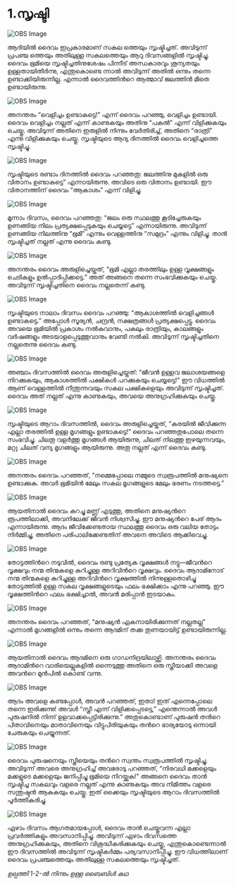 # 1.സൃഷ്ടി

![OBS Image](https://cdn.door43.org/obs/jpg/360px/obs-en-01-01.jpg)

ആദിയില്‍ ദൈവം ഇപ്രകാരമാണ് സകല ത്തെയും സൃഷ്ടിച്ചത്. അവിടുന്ന് പ്രപഞ്ച ത്തെയും അതിലുള്ള സകലത്തെയും ആറു ദിവസങ്ങളില്‍ സൃഷ്ടിച്ചു. ദൈവം ഭൂമിയെ സൃഷ്ടിച്ചതിനുശേഷം പിന്നീട് അന്ധകാരവും ശൂന്യതയും ഉള്ളതായിതീര്‍ന്നു, എന്തുകൊണ്ടെ ന്നാല്‍ അവിടുന്ന് അതില്‍ ഒന്നും തന്നെ ഉണ്ടാക്കിയിരുന്നില്ല. എന്നാല്‍ ദൈവത്തിന്‍റെ ആത്മാവ്‌ ജലത്തിന്‍ മീതെ ഉണ്ടായിരുന്നു. 

![OBS Image](https://cdn.door43.org/obs/jpg/360px/obs-en-01-02.jpg)

അനന്തരം “വെളിച്ചം ഉണ്ടാകട്ടെ!” എന്ന് ദൈവം പറഞ്ഞു, വെളിച്ചം ഉണ്ടായി. ദൈവം വെളിച്ചം നല്ലത് എന്ന് കാണുകയും അതിനു “പകല്‍” എന്ന് വിളിക്കുകയും ചെയ്തു. അവിടുന്ന് അതിനെ ഇരുളില്‍ നിന്നും വേര്‍തിരിച്ച്, അതിനെ “രാത്രി” എന്നു വിളിക്കുകയും ചെയ്തു. സൃഷ്ടിയുടെ ആദ്യ ദിനത്തില്‍ ദൈവം വെളിച്ചത്തെ സൃഷ്ടിച്ചു.

![OBS Image](https://cdn.door43.org/obs/jpg/360px/obs-en-01-03.jpg)

സൃഷ്ടിയുടെ രണ്ടാം ദിനത്തില്‍ ദൈവം പറഞ്ഞതു: ജലത്തിനു മുകളില്‍ ഒരു വിതാനം ഉണ്ടാകട്ടെ” എന്നായിരുന്നു. അവിടെ ഒരു വിതാനം ഉണ്ടായി. ഈ വിതാനത്തിന് ദൈവം “ആകാശം” എന്ന് വിളിച്ചു.

![OBS Image](https://cdn.door43.org/obs/jpg/360px/obs-en-01-04.jpg)

മൂന്നാം ദിവസം, ദൈവം പറഞ്ഞതു: “ജലം ഒരു സ്ഥലത്തു കൂടിച്ചേരുകയും ഉണങ്ങിയ നിലം പ്രത്യക്ഷപ്പെടുകയും ചെയ്യട്ടെ” എന്നായിരുന്നു. അവിടുന്ന് ഉണങ്ങിയ നിലത്തിനു “ഭൂമി” എന്നും വെള്ളത്തിനു “സമുദ്രം” എന്നും വിളിച്ചു. താന്‍ സൃഷ്ടിച്ചത് നല്ലത് എന്നു ദൈവം കണ്ടു.

![OBS Image](https://cdn.door43.org/obs/jpg/360px/obs-en-01-05.jpg)

അനന്തരം ദൈവം അരുളിച്ചെയ്തത്, “ഭൂമി എല്ലാ തരത്തിലും ഉള്ള വൃക്ഷങ്ങളും ചെടികളും ഉല്‍പ്പാദിപ്പിക്കട്ടെ.” അത് അങ്ങനെ തന്നെ സംഭവിക്കുകയും ചെയ്തു. അവിടുന്ന് സൃഷ്ടിച്ചതിനെ ദൈവം നല്ലതെന്ന് കണ്ടു.

![OBS Image](https://cdn.door43.org/obs/jpg/360px/obs-en-01-06.jpg)

സൃഷ്ടിയുടെ നാലാം ദിവസം ദൈവം പറഞ്ഞു:  “ആകാശത്തില്‍ വെളിച്ചങ്ങള്‍ ഉണ്ടാകട്ടെ.” അപ്പോള്‍ സൂര്യന്‍, ചന്ദ്രന്‍, നക്ഷത്രങ്ങള്‍ പ്രത്യക്ഷപ്പെട്ടു. ദൈവം അവയെ ഭൂമിയില്‍ പ്രകാശം നല്‍കുവാനും, പകലും രാത്രിയും, കാലങ്ങളും വര്‍ഷങ്ങളും അടയാളപ്പെടുത്തുവാനും വേണ്ടി നല്‍കി. അവിടുന്ന് സൃഷ്ടിച്ചതിനെ നല്ലതെന്നു ദൈവം കണ്ടു.

![OBS Image](https://cdn.door43.org/obs/jpg/360px/obs-en-01-07.jpg)

അഞ്ചാം ദിവസത്തില്‍ ദൈവം അരുളിച്ചെയ്തത്: “ജീവന്‍ ഉള്ളവ ജലാശയങ്ങളെ നിറക്കുകയും, ആകാശത്തില്‍ പക്ഷികള്‍ പറക്കുകയും ചെയ്യട്ടെ!” ഈ വിധത്തില്‍ ആണ് വെള്ളത്തില്‍ നീന്തുന്നവയും സകല പക്ഷികളെയും അവിടുന്ന് സൃഷ്ടിച്ചത്. ദൈവം അത് നല്ലത് എന്നു കാണുകയും, അവയെ അനുഗ്രഹിക്കുകയും ചെയ്തു.

![OBS Image](https://cdn.door43.org/obs/jpg/360px/obs-en-01-08.jpg)

സൃഷ്ടിയുടെ ആറാം ദിവസത്തില്‍, ദൈവം അരുളിച്ചെയ്തത്,  “കരയില്‍ ജീവിക്കുന്ന എല്ലാ തരത്തില്‍ ഉള്ള മൃഗങ്ങളും ഉണ്ടാകട്ടെ!” ദൈവം പറഞ്ഞതുപോലെ തന്നെ സംഭവിച്ചു. ചിലതു വളര്‍ത്തു മൃഗങ്ങള്‍ ആയിരുന്നു, ചിലത് നിലത്തു ഇഴയുന്നവയും, മറ്റു ചിലത് വന്യ മൃഗങ്ങളും ആയിരുന്നു. അതു നല്ലത് എന്ന് ദൈവം കണ്ടു.

![OBS Image](https://cdn.door43.org/obs/jpg/360px/obs-en-01-09.jpg)

അനന്തരം ദൈവം പറഞ്ഞത്, “നമ്മെപ്പോലെ നമ്മുടെ സ്വരൂപത്തില്‍ മനുഷ്യനെ ഉണ്ടാക്കുക. അവര്‍ ഭൂമിയിന്‍ മേലും സകല മൃഗങ്ങളുടെ മേലും ഭരണം നടത്തട്ടെ.”

![OBS Image](https://cdn.door43.org/obs/jpg/360px/obs-en-01-10.jpg)

ആയതിനാല്‍ ദൈവം കുറച്ചു മണ്ണ് എടുത്തു, അതിനെ മനുഷ്യന്‍റെ രൂപത്തിലാക്കി, അവനിലേക്ക് ജീവന്‍ നിശ്വസിച്ചു. ഈ മനുഷ്യന്‍റെ പേര് ആദം എന്നായിരുന്നു. ആദം ജീവിക്കേണ്ടതായ സ്ഥലത്തു ദൈവം ഒരു വലിയ തോട്ടം നിര്‍മ്മിച്ചു, അതിനെ പരിപാലിക്കേണ്ടതിന് അവനെ അവിടെ ആക്കിവെച്ചു.

![OBS Image](https://cdn.door43.org/obs/jpg/360px/obs-en-01-11.jpg)

തോട്ടത്തിന്‍റെ നടുവില്‍, ദൈവം രണ്ടു പ്രത്യേക വൃക്ഷങ്ങള്‍ നട്ടു—ജീവന്‍റെ വൃക്ഷവും നന്മ തിന്മകളെ കുറിച്ചുള്ള അറിവിന്‍റെ വൃക്ഷവും. ദൈവം ആദാമിനോട് നന്മ തിന്മകളെ കുറിച്ചുള്ള അറിവിന്‍റെ വൃക്ഷത്തില്‍ നിന്നുള്ളതൊഴിച്ചു തോട്ടത്തില്‍ ഉള്ള സകല വൃക്ഷങ്ങളുടെയും ഫലം ഭക്ഷിക്കാം എന്നു പറഞ്ഞു. ഈ വൃക്ഷത്തിന്‍റെ  ഫലം ഭക്ഷിച്ചാല്‍, അവന്‍ മരിപ്പാന്‍ ഇടയാകും.

![OBS Image](https://cdn.door43.org/obs/jpg/360px/obs-en-01-12.jpg)

അനന്തരം ദൈവം പറഞ്ഞത്, “മനുഷ്യന്‍ ഏകനായിരിക്കുന്നത് നല്ലതല്ല” എന്നാല്‍ മൃഗങ്ങളില്‍ ഒന്നും തന്നെ ആദമിന് തക്ക തുണയായിട്ട് ഉണ്ടായിരുന്നില്ല.

![OBS Image](https://cdn.door43.org/obs/jpg/360px/obs-en-01-13.jpg)

ആയതിനാല്‍ ദൈവം ആദമിനെ ഒരു ഗാഡനിദ്രയിലാഴ്ത്തി. അനന്തരം ദൈവം ആദാമിന്‍റെ വാരിയെല്ലുകളില്‍ ഒന്നെടുത്തു അതിനെ ഒരു സ്ത്രീയാക്കി അവളെ അവന്‍റെ മുന്‍പില്‍ കൊണ്ട് വന്നു.

![OBS Image](https://cdn.door43.org/obs/jpg/360px/obs-en-01-14.jpg)

ആദം അവളെ കണ്ടപ്പോള്‍, അവന്‍ പറഞ്ഞത്, ഇതാ! ഇത് എന്നെപ്പോലെ തന്നെ ഇരിക്കുന്നു! അവള്‍ “സ്ത്രീ എന്ന് വിളിക്കപ്പെടട്ടെ,” എന്തെന്നാല്‍ അവള്‍ പുരുഷനില്‍ നിന്ന് ഉളവാക്കപ്പെട്ടിരിക്കുന്നു.” അതുകൊണ്ടാണ് പുരുഷന്‍ തന്‍റെ പിതാവിനെയും മാതാവിനെയും വിട്ടുപിരിയുകയും തന്‍റെ ഭാര്യയോടു ഒന്നായി ചേരുകയും ചെയ്യുന്നത്.

![OBS Image](https://cdn.door43.org/obs/jpg/360px/obs-en-01-15.jpg)

ദൈവം പുരുഷനെയും സ്ത്രീയെയും തന്‍റെ സ്വന്തം സ്വരൂപത്തില്‍ സൃഷ്ടിച്ചു. അവിടുന്ന് അവരെ അനുഗ്രഹിച്ച് അവരോടു പറഞ്ഞത്, “നിരവധി മക്കളെയും മക്കളുടെ മക്കളെയും ജനിപ്പിച്ചു ഭൂമിയെ നിറയ്ക്കുക!” അങ്ങനെ ദൈവം താന്‍ സൃഷ്ടിച്ച സകലവും വളരെ നല്ലത് എന്നു കാണുകയും അവ നിമിത്തം വളരെ സന്തുഷ്ടന്‍ ആകുകയും ചെയ്തു. ഇത് ഒക്കെയും സൃഷ്ടിയുടെ ആറാം ദിവസത്തില്‍ പൂര്‍ത്തീകരിച്ചു.

![OBS Image](https://cdn.door43.org/obs/jpg/360px/obs-en-01-16.jpg)

ഏഴാം ദിവസം ആഗതമായപ്പോള്‍, ദൈവം താന്‍ ചെയ്തുവന്ന എല്ലാ പ്രവര്‍ത്തികളും അവസാനിപ്പിച്ചു. അവിടുന്ന് ഏഴാം ദിവസത്തെ അനുഗ്രഹിക്കുകയും, അതിനെ വിശുദ്ധീകരിക്കുകയും ചെയ്തു, എന്തുകൊണ്ടെന്നാല്‍ ഈ ദിവസത്തില്‍ അവിടുന്ന് സൃഷ്ടികര്‍മ്മം പര്യവസാനിപ്പിച്ചു. ഈ വിധത്തിലാണ് ദൈവം പ്രപഞ്ചത്തെയും അതിലുള്ള സകലത്തെയും സൃഷ്ടിച്ചത്. 

_ഉല്പത്തി 1-2-ല്‍ നിന്നും ഉള്ള ബൈബിള്‍ കഥ_

